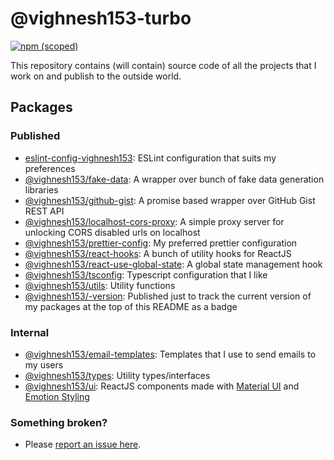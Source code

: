 # @vighnesh153-turbo

[![npm (scoped)](https://img.shields.io/npm/v/@vighnesh153/-version)](https://www.npmjs.com/package/@vighnesh153/-version)

This repository contains (will contain) source code of all the projects that I work on and publish to the outside world.

## Packages

### Published

- [eslint-config-vighnesh153](https://www.npmjs.com/package/eslint-config-vighnesh153): ESLint configuration that suits
  my preferences
- [@vighnesh153/fake-data](./packages/fake-data): A wrapper over bunch of fake data generation libraries
- [@vighnesh153/github-gist](https://www.npmjs.com/package/@vighnesh153/github-gist): A promise based wrapper over
  GitHub Gist REST API
- [@vighnesh153/localhost-cors-proxy](https://www.npmjs.com/package/@vighnesh153/localhost-cors-proxy): A simple proxy server for unlocking CORS disabled urls on localhost
- [@vighnesh153/prettier-config](https://www.npmjs.com/package/@vighnesh153/prettier-config): My preferred prettier configuration
- [@vighnesh153/react-hooks](./packages/react-hooks): A bunch of utility hooks for ReactJS
- [@vighnesh153/react-use-global-state](./packages/react-use-global-state): A global state management hook
- [@vighnesh153/tsconfig](https://www.npmjs.com/package/@vighnesh153/tsconfig): Typescript configuration that I like
- [@vighnesh153/utils](./packages/utils): Utility functions
- [@vighnesh153/-version](./packages/version-tracker): Published just to track the current version of my packages at the
  top of this README as a badge

### Internal

- [@vighnesh153/email-templates](./packages/email-templates): Templates that I use to send emails to my users
- [@vighnesh153/types](./packages/types): Utility types/interfaces
- [@vighnesh153/ui](./packages/ui): ReactJS components made with [Material UI](https://mui.com/) and
  [Emotion Styling](https://emotion.sh/)

### Something broken?

- Please [report an issue here](https://bit.ly/rv-mono-repo-report-issue).
